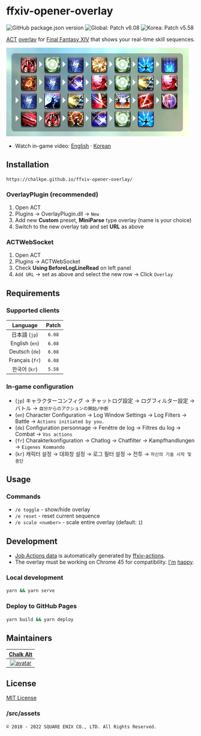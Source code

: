 # ffxiv-opener-overlay

![GitHub package.json version](https://img.shields.io/github/package-json/v/ChalkPE/ffxiv-opener-overlay) ![Global: Patch v6.08](https://img.shields.io/badge/patch-6.08-blueviolet) ![Korea: Patch v5.58](https://img.shields.io/badge/korea-5.58-red)

[ACT](https://advancedcombattracker.com/) [overlay](https://github.com/ngld/OverlayPlugin) for [Final Fantasy XIV](https://www.finalfantasyxiv.com/) that shows your real-time skill sequences.

![Red Mage opener](public/rdm-sb-opener.png)
<!-- ![Summoner opener](public/smn-sb-opener.png) -->

* Watch in-game video: [English](https://gaming.youtube.com/watch?v=mKNK5xdRwsE&feature=share) &middot; [Korean](https://gaming.youtube.com/watch?v=sLJddcK1z6Y&feature=share)

## Installation

```url
https://chalkpe.github.io/ffxiv-opener-overlay/
```

### OverlayPlugin (recommended)

1. Open ACT
1. Plugins → OverlayPlugin.dll → `New`
1. Add new **Custom** preset, **MiniParse** type overlay (name is your choice)
1. Switch to the new overlay tab and set **URL** as above

### ACTWebSocket

1. Open ACT
1. Plugins → ACTWebSocket
1. Check **Using BeforeLogLineRead** on left panel
1. `Add URL` → set as above and select the new row → Click `Overlay`

## Requirements

### Supported clients

| Language | Patch |
| :--: | :--: |
| 日本語 (`jp`) | `6.08` |
| English (`en`) | `6.08` |
| Deutsch (`de`) | `6.08` |
| Français (`fr`) | `6.08` |
| 한국어 (`kr`) | `5.58` |

### In-game configuration

* (`jp`) キャラクターコンフィグ → チャットログ設定 → ログフィルター設定 → バトル → `自分からのアクションの開始/中断`
* (`en`) Character Configuration → Log Window Settings → Log Filters → Battle → `Actions initiated by you.`
* (`de`) Configuration personnage → Fenêtre de log → Filtres du log → Combat → `Vos actions`
* (`fr`) Charakterkonfiguration → Chatlog → Chatfilter → Kampfhandlungen → `Eigenes Kommando`
* (`kr`) 캐릭터 설정 → 대화창 설정 → 로그 필터 설정 → 전투 → `자신의 기술 시작 및 중단`

## Usage

### Commands

* `/e toggle` - show/hide overlay
* `/e reset` - reset current sequence
* `/e scale <number>` - scale entire overlay (default: `1`)

## Development

* [Job Actions data](src/assets/database.json) is automatically generated by [ffxiv-actions](https://github.com/ChalkPE/ffxiv-actions).
* The overlay must be working on Chrome 45 for compatibility. [I'm](https://github.com/hibiyasleep/OverlayPlugin/blob/master/Utils/build-cef.ps1) [happy](https://bitbucket.org/chromiumembedded/cef/commits/807de3c161f5598597e40f5a42e8541d9e3eb905).

### Local development

```bash
yarn && yarn serve
```

### Deploy to GitHub Pages

```bash
yarn build && yarn deploy
```

## Maintainers

| [Chalk Alt](https://twitter.com/chalk_alt) |
| :--: |
| [![avatar](https://img2.finalfantasyxiv.com/f/1734839702c1c1e9792782c2bc669472_393eb74047bb90c8d80dea54218430eefc0_96x96.jpg)](https://na.finalfantasyxiv.com/lodestone/character/27400250/) |

## License

[MIT License](LICENSE)

### /src/assets

```text
© 2010 - 2022 SQUARE ENIX CO., LTD. All Rights Reserved.
```
